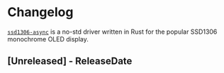 # Changelog

[`ssd1306-async`](https://crates.io/crates/ssd1306-async) is a no-std driver written in Rust for the popular SSD1306 monochrome OLED display.

<!-- next-header -->

## [Unreleased] - ReleaseDate
